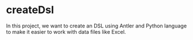 # createDsl
In this project, we want to create an DSL using Antler and Python language to make it easier to work with data files like Excel.
